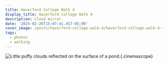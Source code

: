 ```yaml
---
title: Haverford College Walk 4
display_title: Haverford College Walk 4
description: Cloud mirror.
date: '2025-02-26T15:07:41.457-05:00'
cover_image: /posts/haverford-college-walk-4/haverford-college-walk-4-thumb.jpg
tags:
  - photos
  - walking
---
```


![Little puffy clouds reflected on the surface of a pond.](haverford-college-walk-4.jpg "Clouds"){.cinemascope}